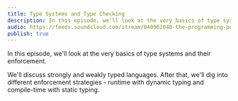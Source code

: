 ```yaml
---
title: Type Systems and Type Checking
description: In this episode, we'll look at the very basics of type systems and their enforcement. We'll discuss strongly and weakly typed languages. After that, we'll dig into different enforcement strategies - runtime with dynamic typing and compile-time with static typing.
audio: https://feeds.soundcloud.com/stream/840962848-the-programming-podcast-type-systems-and-type-checking.mp3
publish: true
---
```


In this episode, we'll look at the very basics of type systems and their enforcement.

We'll discuss strongly and weakly typed languages. After that, we'll dig into different enforcement strategies - runtime with dynamic typing and compile-time with static typing.
